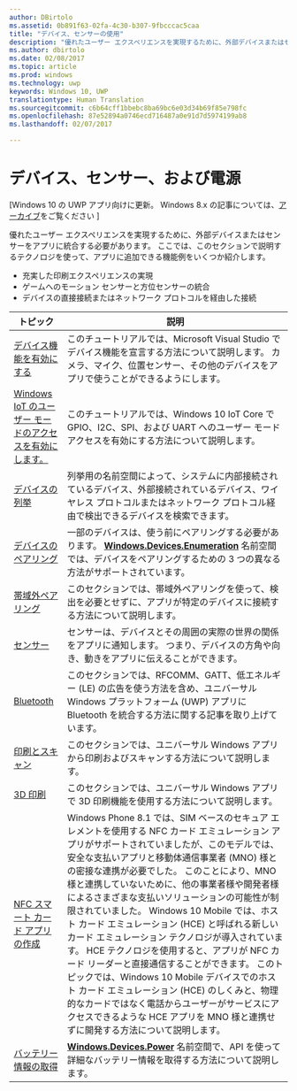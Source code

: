 ```yaml
---
author: DBirtolo
ms.assetid: 0b891f63-02fa-4c30-b307-9fbcccac5caa
title: "デバイス、センサーの使用"
description: "優れたユーザー エクスペリエンスを実現するために、外部デバイスまたはセンサーをアプリに統合する必要があります。"
ms.author: dbirtolo
ms.date: 02/08/2017
ms.topic: article
ms.prod: windows
ms.technology: uwp
keywords: Windows 10, UWP
translationtype: Human Translation
ms.sourcegitcommit: c6b64cff1bbebc8ba69bc6e03d34b69f85e798fc
ms.openlocfilehash: 87e52894a0746ecd716487a0e91d7d5974199ab8
ms.lasthandoff: 02/07/2017

---
```

# <a name="devices-sensors-and-power"></a>デバイス、センサー、および電源

\[Windows 10 の UWP アプリ向けに更新。 Windows 8.x の記事については、[アーカイブ](http://go.microsoft.com/fwlink/p/?linkid=619132)をご覧ください \]

優れたユーザー エクスペリエンスを実現するために、外部デバイスまたはセンサーをアプリに統合する必要があります。 ここでは、このセクションで説明するテクノロジを使って、アプリに追加できる機能例をいくつか紹介します。

-   充実した印刷エクスペリエンスの実現
-   ゲームへのモーション センサーと方位センサーの統合
-   デバイスの直接接続またはネットワーク プロトコルを経由した接続

| トピック | 説明 |
|-------|-------------|
| [デバイス機能を有効にする](enable-device-capabilities.md) | このチュートリアルでは、Microsoft Visual Studio でデバイス機能を宣言する方法について説明します。 カメラ、マイク、位置センサー、その他のデバイスをアプリで使うことができるようにします。 | 
| [Windows IoT のユーザー モードのアクセスを有効にします。](enable-usermode-access.md) | このチュートリアルでは、Windows 10 IoT Core で GPIO、I2C、SPI、および UART へのユーザー モード アクセスを有効にする方法について説明します。 |
| [デバイスの列挙](enumerate-devices.md) | 列挙用の名前空間によって、システムに内部接続されているデバイス、外部接続されているデバイス、ワイヤレス プロトコルまたはネットワーク プロトコル経由で検出できるデバイスを検索できます。 |
| [デバイスのペアリング](pair-devices.md) | 一部のデバイスは、使う前にペアリングする必要があります。 [<strong>Windows.Devices.Enumeration</strong>](https://msdn.microsoft.com/library/windows/apps/BR225459) 名前空間では、デバイスをペアリングするための 3 つの異なる方法がサポートされています。 |
| [帯域外ペアリング](out-of-band-pairing.md) | このセクションでは、帯域外ペアリングを使って、検出を必要とせずに、アプリが特定のデバイスに接続する方法について説明します。 | 
| [センサー](sensors.md) | センサーは、デバイスとその周囲の実際の世界の関係をアプリに通知します。 つまり、デバイスの方角や向き、動きをアプリに伝えることができます。 |
| [Bluetooth](bluetooth.md) | このセクションでは、RFCOMM、GATT、低エネルギー (LE) の広告を使う方法を含め、ユニバーサル Windows プラットフォーム (UWP) アプリに Bluetooth を統合する方法に関する記事を取り上げています。 | 
| [印刷とスキャン](printing-and-scanning.md) | このセクションでは、ユニバーサル Windows アプリから印刷およびスキャンする方法について説明します。 | 
| [3D 印刷](3d-printing.md) | このセクションでは、ユニバーサル Windows アプリで 3D 印刷機能を使用する方法について説明します。 |
| [NFC スマート カード アプリの作成](host-card-emulation.md) | Windows Phone 8.1 では、SIM ベースのセキュア エレメントを使用する NFC カード エミュレーション アプリがサポートされていましたが、このモデルでは、安全な支払いアプリと移動体通信事業者 (MNO) 様との密接な連携が必要でした。 このことにより、MNO 様と連携していないために、他の事業者様や開発者様によるさまざまな支払いソリューションの可能性が制限されていました。 Windows 10 Mobile では、ホスト カード エミュレーション (HCE) と呼ばれる新しいカード エミュレーション テクノロジが導入されています。 HCE テクノロジを使用すると、アプリが NFC カード リーダーと直接通信することができます。 このトピックでは、Windows 10 Mobile デバイスでのホスト カード エミュレーション (HCE) のしくみと、物理的なカードではなく電話からユーザーがサービスにアクセスできるような HCE アプリを MNO 様と連携せずに開発する方法について説明します。 |
| [バッテリー情報の取得](get-battery-info.md) | [<strong>Windows.Devices.Power</strong>](https://msdn.microsoft.com/library/windows/apps/Dn895017) 名前空間で、API を使って詳細なバッテリー情報を取得する方法について説明します。 |


